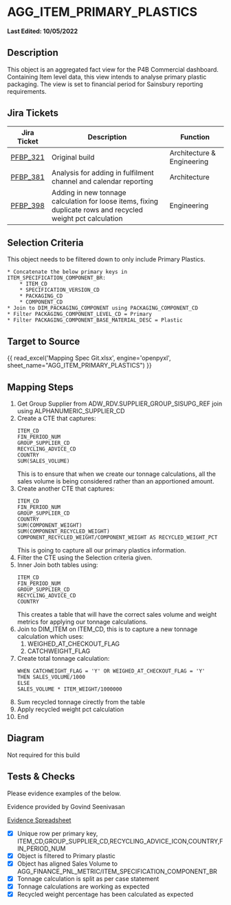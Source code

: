 # AGG_ITEM_PRIMARY_PLASTICS

**Last Edited: 10/05/2022**

## Description

This object is an aggregated fact view for the P4B Commercial dashboard. Containing Item level data, this view intends to analyse primary plastic packaging. The view is set to financial period for Sainsbury reporting requirements.

## Jira Tickets

| Jira Ticket | Description | Function |
|-------------|-------------|----------|
|[PFBP_321](https://sainsburys-jira.valiantys.net/browse/PFBP-321)| Original build|Architecture & Engineering
|[PFBP_381](https://sainsburys-jira.valiantys.net/browse/PFBP-381)| Analysis for adding in fulfilment channel and calendar reporting | Architecture
|[PFBP_398](https://sainsburys-jira.valiantys.net/browse/PFBP-398)| Adding in new tonnage calculation for loose items, fixing duplicate rows and recycled weight pct calculation| Engineering

## Selection Criteria

This object needs to be filtered down to only include Primary Plastics.

```
* Concatenate the below primary keys in ITEM_SPECIFICATION_COMPONENT_BR:  
    * ITEM_CD
    * SPECIFICATION_VERSION_CD
    * PACKAGING_CD
    * COMPONENT_CD  
* Join to DIM_PACKAGING_COMPONENT using PACKAGING_COMPONENT_CD
* Filter PACKAGING_COMPONENT_LEVEL_CD = Primary
* Filter PACKAGING_COMPONENT_BASE_MATERIAL_DESC = Plastic
```

## Target to Source

{{ read_excel('Mapping Spec Git.xlsx', engine='openpyxl', sheet_name="AGG_ITEM_PRIMARY_PLASTICS") }} 

## Mapping Steps

1. Get Group Supplier from ADW_RDV.SUPPLIER_GROUP_SISUPG_REF join using ALPHANUMERIC_SUPPLIER_CD
1. Create a CTE that captures:
    ```
    ITEM_CD
    FIN_PERIOD_NUM
    GROUP_SUPPLIER_CD
    RECYCLING_ADVICE_CD
    COUNTRY
    SUM(SALES_VOLUME)
    ```
    This is to ensure that when we create our tonnage calculations, all the sales volume is being considered rather than an apportioned amount.
1. Create another CTE that captures:
    ```
    ITEM_CD
    FIN_PERIOD_NUM
    GROUP_SUPPLIER_CD
    COUNTRY
    SUM(COMPONENT_WEIGHT)
    SUM(COMPONENT_RECYCLED_WEIGHT)
    COMPONENT_RECYCLED_WEIGHT/COMPONENT_WEIGHT AS RECYCLED_WEIGHT_PCT
    ```
    This is going to capture all our primary plastics information.
1. Filter the CTE using the Selection criteria given.
1. Inner Join both tables using:
    ```
    ITEM_CD
    FIN_PERIOD_NUM
    GROUP_SUPPLIER_CD
    RECYCLING_ADVICE_CD
    COUNTRY
    ```
    This creates a table that will have the correct sales volume and weight metrics for applying our tonnage calculations.
1. Join to DIM_ITEM on ITEM_CD, this is to capture a new tonnage calculation which uses:
    1. WEIGHED_AT_CHECKOUT_FLAG
    1. CATCHWEIGHT_FLAG
1. Create total tonnage calculation:
    ```
    WHEN CATCHWEIGHT_FLAG = 'Y' OR WEIGHED_AT_CHECKOUT_FLAG = 'Y'
    THEN SALES_VOLUME/1000
    ELSE 
    SALES_VOLUME * ITEM_WEIGHT/1000000 
    ```
1. Sum recycled tonnage cirectly from the table
1. Apply recycled weight pct calculation
1. End

## Diagram

Not required for this build

## Tests & Checks 

Please evidence examples of the below.

Evidence provided by Govind Seenivasan

[Evidence Spreadsheet](https://jsainsbury.sharepoint.com/:x:/r/teams/P4B/_layouts/15/Doc.aspx?sourcedoc=%7Bcdf038d4-7a2e-42dd-90ec-08301b258623%7D&action=edit&activeCell=%27Step%204%20V2%27!F18&wdinitialsession=b2ad8817-e1b2-45a9-b60b-b24fb5ffbf0e&wdrldsc=2&wdrldc=1&wdrldr=AccessTokenExpiredWarning%2CRefreshingExpiredAccessT)

- [x] Unique row per primary key, ITEM_CD,GROUP_SUPPLIER_CD,RECYCLING_ADVICE_ICON,COUNTRY,FIN_PERIOD_NUM
- [x] Object is filtered to Primary plastic
- [x] Object has aligned Sales Volume to AGG_FINANCE_PNL_METRIC/ITEM_SPECIFICATION_COMPONENT_BR
- [x] Tonnage calculation is split as per case statement
- [x] Tonnage calculations are working as expected
- [x] Recycled weight percentage has been calculated as expected